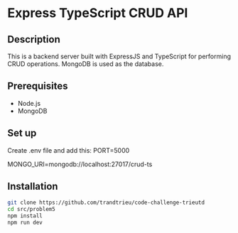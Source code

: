 # Express TypeScript CRUD API

## Description

This is a backend server built with ExpressJS and TypeScript for performing CRUD operations. MongoDB is used as the database.

## Prerequisites

- Node.js
- MongoDB

## Set up

Create .env file and add this:
PORT=5000

MONGO_URI=mongodb://localhost:27017/crud-ts

## Installation

```bash
git clone https://github.com/trandtrieu/code-challenge-trieutd
cd src/problem5
npm install
npm run dev
```
